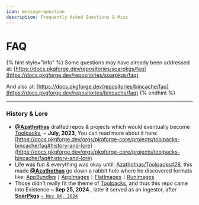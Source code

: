 ```yaml
---
icon: message-question
description: Frequently Asked Questions & Misc
---
```


# FAQ

{% hint style="info" %}
Some questions may have already been addressed at: [https://docs.pkgforge.dev/repositories/soarpkgs/faq](https://docs.pkgforge.dev/repositories/soarpkgs/faq)

And also at: [https://docs.pkgforge.dev/repositories/bincache/faq](https://docs.pkgforge.dev/repositories/bincache/faq)
{% endhint %}

***

### History & Lore

* [**@Azathothas**](https://docs.pkgforge.dev/orgs/pkgforge-core/people#azathothas) drafted repos & projects which would eventually become [Toolpacks](https://github.com/Azathothas/Toolpacks),  \~ **July, 2023**, You can read more about it here: [https://docs.pkgforge.dev/orgs/pkgforge-core/projects/toolpacks-bincache/faq#history-and-lore](https://docs.pkgforge.dev/orgs/pkgforge-core/projects/toolpacks-bincache/faq#history-and-lore)
* Life was fun & everything was okay until: [Azathothas/Toolpacks#28](https://github.com/Azathothas/Toolpacks/issues/28), this made [**@Azathothas**](https://docs.pkgforge.dev/orgs/pkgforge-core/people#azathothas)  go down a rabbit hole where he discovered formats like: [AppBundles](https://github.com/xplshn/pelf/) `|` [AppImages](https://github.com/ivan-hc/AM) `|` [FlatImages](https://github.com/ruanformigoni/flatimage) `|` [RunImages](https://github.com/VHSgunzo)
* Those didn't really fit the theme of [Toolpacks,](https://docs.pkgforge.dev/orgs/pkgforge-core/projects/toolpacks-bincache/differences) and thus this repo came into Existence **\~ Sep 25, 2024** , later it served as an ingestor, after [**SoarPkgs**](https://docs.pkgforge.dev/orgs/pkgforge-core/projects/soarpkgs/faq#history-and-lore) [`~ Nov 04, 2024`](https://github.com/pkgforge/soarpkgs/commit/47b3023010232dfe8b13a83a1daa688e57aa21f1)
